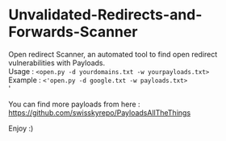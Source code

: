 # Unvalidated-Redirects-and-Forwards-Scanner
Open redirect Scanner, an automated tool to find open redirect vulnerabilities with Payloads.<br/>
Usage : `<open.py -d yourdomains.txt -w yourpayloads.txt>`<br>
Example : `<'open.py -d google.txt -w payloads.txt>`<br>'

You can find more payloads from here : https://github.com/swisskyrepo/PayloadsAllTheThings<br>

Enjoy :)
